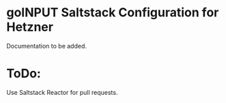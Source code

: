 # goINPUT Saltstack Configuration for Hetzner
Documentation to be added.

# ToDo:
Use Saltstack Reactor for pull requests.
